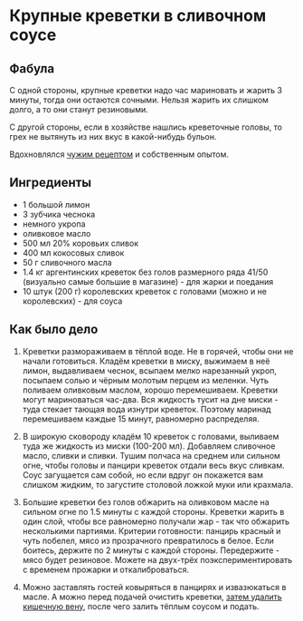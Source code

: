 Крупные креветки в сливочном соусе
===

Фабула
---

С одной стороны, крупные креветки надо час мариновать и жарить 3 минуты, тогда они остаются сочными. Нельзя жарить их слишком долго, а то они станут резиновыми.

С другой стороны, если в хозяйстве нашлись креветочные головы, то грех не вытянуть из них вкус в какой-нибудь бульон.

Вдохновлялся [чужим рецептом](http://bit.ly/2hTuHYK) и собственным опытом.

Ингредиенты
---

- 1 большой лимон
- 3 зубчика чеснока
- немного укропа
- оливковое масло
- 500 мл 20% коровьих сливок
- 400 мл кокосовых сливок
- 50 г сливочного масла
- 1.4 кг аргентинских креветок без голов размерного ряда 41/50 (визуально самые большие в магазине) - для жарки и поедания
- 10 штук (200 г) королевских креветок с головами (можно и не королевских) - для соуса

Как было дело
---

1. Креветки размораживаем в тёплой воде. Не в горячей, чтобы они не начали готовиться.
Кладём креветки в миску, выжимаем в неё лимон, выдавливаем чеснок, всыпаем мелко нарезанный укроп, посыпаем солью и чёрным молотым перцем из меленки. Чуть поливаем оливковым маслом, хорошо перемешиваем. Креветки могут мариноваться час-два. Вся жидкость тусит на дне миски - туда стекает тающая вода изнутри креветок. Поэтому маринад перемешиваем каждые 15 минут, равномерно распределяя.

2. В широкую сковороду кладём 10 креветок с головами, выливаем туда же жидкость из миски (100-200 мл). Добавляем сливочное масло, сливки и сливки. Тушим полчаса на среднем или сильном огне, чтобы головы и панцири креветок отдали весь вкус сливкам. Соус загущается сам собой, но если вдруг он покажется вам слишком жидким, то загустите столовой ложкой муки или крахмала.

3. Большие креветки без голов обжарить на оливковом масле на сильном огне по 1.5 минуты с каждой стороны. Креветки жарить в один слой, чтобы все равномерно получали жар - так что обжарить несколькими партиями. Критерии готовности: панцирь красный и чуть побелел, мясо из прозрачного превратилось в белое. Если боитесь, держите по 2 минуты с каждой стороны. Передержите - мясо будет резиновое. Можете на двух-трёх поэкспериментировать с временем прожарки и откалиброваться.

4. Можно заставлять гостей ковыряться в панцирях и извазюкаться в масле. А можно перед подачей очистить креветки, [затем удалить кишечную вену](https://youtu.be/QoCK-mGSjBY?t=2m1s), после чего залить тёплым соусом и подать. 
